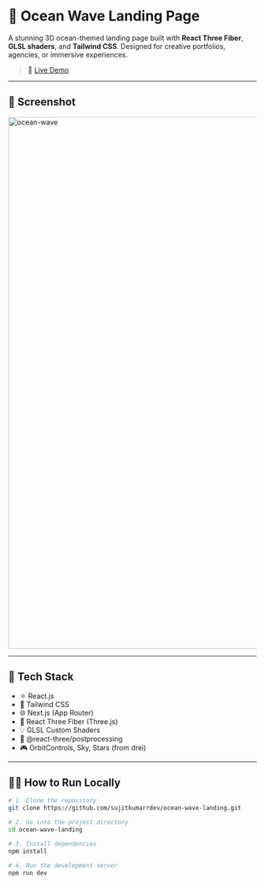 # 🌊 Ocean Wave Landing Page

A stunning 3D ocean-themed landing page built with **React Three Fiber**, **GLSL shaders**, and **Tailwind CSS**. Designed for creative portfolios, agencies, or immersive experiences.

> 🔗 [Live Demo](https://ocean-wave-landing.vercel.app/)

---

## 📸 Screenshot


<img width="1920" height="1080" alt="ocean-wave" src="https://github.com/user-attachments/assets/b15da016-a5a3-4108-a4d9-7127a93bdc71" />

---

## 🚀 Tech Stack

- ⚛️ React.js
- 🎨 Tailwind CSS
- 🌐 Next.js (App Router)
- 🌊 React Three Fiber (Three.js)
- 💡 GLSL Custom Shaders
- 🎥 @react-three/postprocessing
- 🎮 OrbitControls, Sky, Stars (from drei)

---

## 🧑‍💻 How to Run Locally

```bash
# 1. Clone the repository
git clone https://github.com/sujitkumarrdev/ocean-wave-landing.git

# 2. Go into the project directory
cd ocean-wave-landing

# 3. Install dependencies
npm install

# 4. Run the development server
npm run dev
